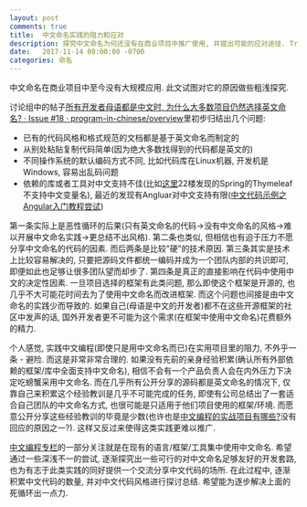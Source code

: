 ```yaml
---
layout: post
comments: true
title:  中文命名实践的阻力和应对
description: 探究中文命名为何还没有在商业项目中推广使用, 并提出可能的应对途径. Try to address why there's hardly any commercial projects that practise naming in Chinese, and discuss about possible approaches.
date:   2017-11-14 00:00:00 -0700
categories: 命名
---
```


中文命名在商业项目中至今没有大规模应用. 此文试图对它的原因做些粗浅探究.

讨论组中的帖子[所有开发者母语都是中文时, 为什么大多数项目仍然选择英文命名? · Issue #18 · program-in-chinese/overview](https://github.com/program-in-chinese/overview/issues/18)里初步归结出几个问题:

- 已有的代码风格和格式规范的文档都是基于英文命名而制定的
- 从别处粘贴复制代码简单(因为绝大多数找得到的代码都是英文的)
- 不同操作系统的默认编码方式不同, 比如代码库在Linux机器, 开发机是Windows, 容易出乱码问题
- 依赖的库或者工具对中文支持不佳(比如[这里](http://tieba.baidu.com/p/4433232983?pn=1&traceid=)22楼发现的Spring的Thymeleaf不支持中文变量名), 最近的发现有Angluar对中文支持有限([中文代码示例之Angular入门教程尝试](https://zhuanlan.zhihu.com/p/30853705))

第一条实际上是恶性循环的后果(只有英文命名的代码->没有中文命名的风格->难以开展中文命名实践->更总结不出风格). 第二条也类似, 但相信也有迫于压力不愿分享中文命名的代码的因素. 而后两条是比较"硬"的技术原因. 第三条其实是技术上比较容易解决的, 只要把源码文件都统一编码并成为一个团队内部的共识即可, 即便如此也足够让很多团队望而却步了. 第四条是真正的直接影响在代码中使用中文的决定性因素. 一旦项目选择的框架有此类问题, 那么即使这个框架是开源的, 也几乎不大可能花时间去为了使用中文命名而改进框架. 而这个问题也间接是由中文命名的实践少而导致的. 如果自己(母语是中文的开发者)都不在这些开源框架的社区中发声的话, 国外开发者更不可能为这个需求(在框架中使用中文命名)花费额外的精力.

个人感觉, 实践中文编程(即使只是用中文命名而已)在实用项目里的阻力, 不外乎一条 - 避险. 而这是非常非常合理的. 如果没有先前的亲身经验积累(确认所有外部依赖的框架/库中全面支持中文命名), 相信不会有一个产品负责人会在内外压力下决定吃螃蟹采用中文命名. 而在几乎所有公开分享的源码都是英文命名的情况下, 仅靠自己来积累这个经验教训是几乎不可能完成的任务, 即使有公司总结出了一套适合自己团队的中文命名方式, 也很可能是只适用于他们项目使用的框架/环境. 而愿意公开分享这些经验教训的毕竟是少数(也许也是[中文编程的实战项目有哪些?](https://www.zhihu.com/question/55346640)没有回应的原因之一?). 这样又反过来使得这类实践更难以推广.

[中文编程专栏](https://zhuanlan.zhihu.com/c_140193266)的一部分关注就是在现有的语言/框架/工具集中使用中文命名. 希望通过一些深浅不一的尝试, 逐渐探究出一些可行的对中文命名足够友好的开发套路, 也为有志于此类实践的同好提供一个交流分享中文代码的场所. 在此过程中, 逐渐积累中文代码的数量, 并对中文代码风格进行探讨总结. 希望能为逐步解决上面的死循环出一点力.